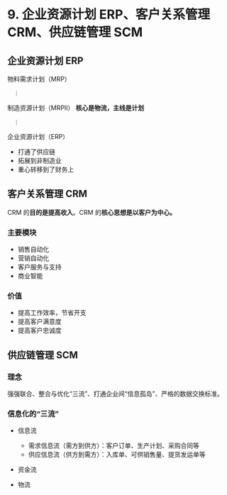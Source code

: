 # 9. 企业资源计划 ERP、客户关系管理 CRM、供应链管理 SCM

## 企业资源计划 ERP

物料需求计划（MRP）

      ｜

制造资源计划（MRPII） **核心是物流，主线是计划**

      ｜

企业资源计划（ERP）

- 打通了供应链
- 拓展到非制造业
- 重心转移到了财务上

## 客户关系管理 CRM

CRM 的**目的是提高收入**。CRM 的**核心思想是以客户为中心。**

### 主要模块

- 销售自动化
- 营销自动化
- 客户服务与支持
- 商业智能

### 价值

- 提高工作效率，节省开支
- 提高客户满意度
- 提高客户忠诚度

## 供应链管理 SCM

### 理念

强强联合、整合与优化“三流”、打通企业间“信息孤岛”、严格的数据交换标准。

### 信息化的“三流”

- 信息流

  - 需求信息流（需方到供方）：客户订单、生产计划、采购合同等
  - 供应信息流（供方到需方）：入库单、可供销售量、提货发运单等

- 资金流
- 物流
